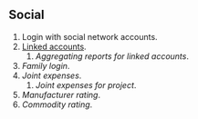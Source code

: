
## Social

1. Login with social network accounts.
1. [Linked accounts](https://github.com/dvmorozov/expenses/issues/100).
   1. *Aggregating reports for linked accounts*.
1. *Family login*.
1. *Joint expenses*.
   1. *Joint expenses for project*.
1. *Manufacturer rating*.
1. *Commodity rating*.
